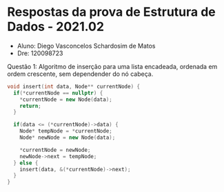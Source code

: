 # Respostas da prova de Estrutura de Dados - 2021.02
* Aluno: Diego Vasconcelos Schardosim de Matos
* Dre: 120098723

Questão 1: Algoritmo de inserção para uma lista encadeada, ordenada em ordem crescente, sem dependender do nó cabeça.
```C++
void insert(int data, Node** currentNode) {
  if(*currentNode == nullptr) {
    *currentNode = new Node(data);
    return;
  }

  if(data <= (*currentNode)->data) {
    Node* tempNode = *currentNode;
    Node* newNode = new Node(data);

    *currentNode = newNode;
    newNode->next = tempNode;
  } else {
    insert(data, &(*currentNode)->next);
  }
}
```